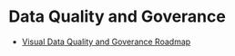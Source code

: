 # Data Quality and Goverance 
- [Visual Data Quality and Goverance Roadmap ](https://roadmap.sh/ai/data-quality-and-governance-for-data-engineering)
